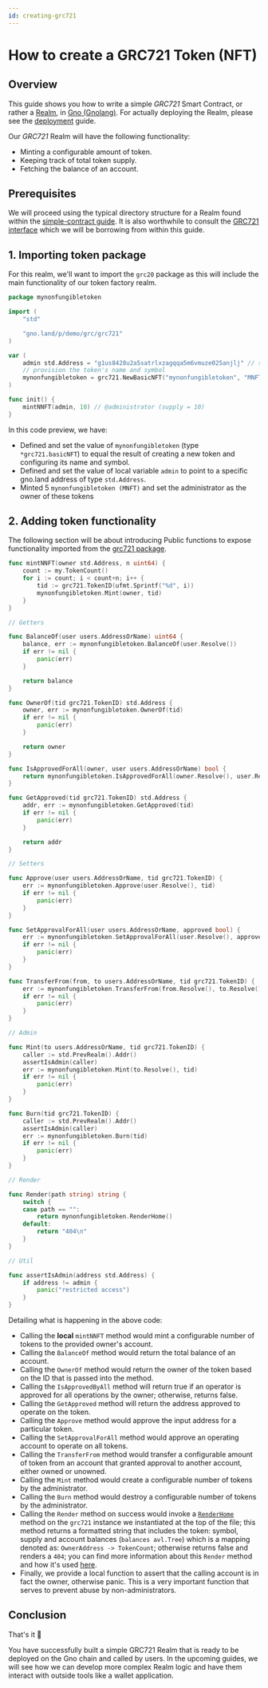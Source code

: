 ```yaml
---
id: creating-grc721
---
```


# How to create a GRC721 Token (NFT)

## Overview

This guide shows you how to write a simple _GRC721_ Smart Contract, or rather a [Realm](../explanation/realms.md),
in [Gno (Gnolang)](../explanation/gno-language.md). For actually deploying the Realm, please see
the [deployment](deploy.md) guide.

Our _GRC721_ Realm will have the following functionality:

- Minting a configurable amount of token.
- Keeping track of total token supply.
- Fetching the balance of an account.

## Prerequisites

We will proceed using the typical directory structure for a Realm found within
the [simple-contract guide](simple-contract.md). It is also worthwhile to consult
the [GRC721 interface](https://github.com/gnolang/gno/blob/master/examples/gno.land/p/demo/grc/grc721/igrc721.gno) which we will be borrowing from within
this guide.

## 1. Importing token package

For this realm, we'll want to import the `grc20` package as this will include the main functionality of our token
factory realm.

[embedmd]:# (../assets/how-to-guides/creating-grc721/mynonfungibletoken-1.gno go)
```go
package mynonfungibletoken

import (
	"std"

	"gno.land/p/demo/grc/grc721"
)

var (
	admin std.Address = "g1us8428u2a5satrlxzagqqa5m6vmuze025anjlj" // set admin account
	// provision the token's name and symbol
	mynonfungibletoken = grc721.NewBasicNFT("mynonfungibletoken", "MNFT")
)

func init() {
	mintNNFT(admin, 10) // @administrator (supply = 10)
}
```

In this code preview, we have:

- Defined and set the value of `mynonfungibletoken` (type `*grc721.basicNFT`) to equal the result of creating a new
  token and configuring its name and symbol.
- Defined and set the value of local variable `admin` to point to a specific gno.land address of type `std.Address`.
- Minted 5 `mynonfungibletoken (MNFT)` and set the administrator as the owner of these tokens

## 2. Adding token functionality

The following section will be about introducing Public functions to expose functionality imported from
the [grc721 package](https://github.com/gnolang/gno/tree/master/examples/gno.land/p/demo/grc/grc721).

[embedmd]:# (../assets/how-to-guides/creating-grc721/mynonfungibletoken-2.gno go)
```go
func mintNNFT(owner std.Address, n uint64) {
	count := my.TokenCount()
	for i := count; i < count+n; i++ {
		tid := grc721.TokenID(ufmt.Sprintf("%d", i))
		mynonfungibletoken.Mint(owner, tid)
	}
}

// Getters

func BalanceOf(user users.AddressOrName) uint64 {
	balance, err := mynonfungibletoken.BalanceOf(user.Resolve())
	if err != nil {
		panic(err)
	}

	return balance
}

func OwnerOf(tid grc721.TokenID) std.Address {
	owner, err := mynonfungibletoken.OwnerOf(tid)
	if err != nil {
		panic(err)
	}

	return owner
}

func IsApprovedForAll(owner, user users.AddressOrName) bool {
	return mynonfungibletoken.IsApprovedForAll(owner.Resolve(), user.Resolve())
}

func GetApproved(tid grc721.TokenID) std.Address {
	addr, err := mynonfungibletoken.GetApproved(tid)
	if err != nil {
		panic(err)
	}

	return addr
}

// Setters

func Approve(user users.AddressOrName, tid grc721.TokenID) {
	err := mynonfungibletoken.Approve(user.Resolve(), tid)
	if err != nil {
		panic(err)
	}
}

func SetApprovalForAll(user users.AddressOrName, approved bool) {
	err := mynonfungibletoken.SetApprovalForAll(user.Resolve(), approved)
	if err != nil {
		panic(err)
	}
}

func TransferFrom(from, to users.AddressOrName, tid grc721.TokenID) {
	err := mynonfungibletoken.TransferFrom(from.Resolve(), to.Resolve(), tid)
	if err != nil {
		panic(err)
	}
}

// Admin

func Mint(to users.AddressOrName, tid grc721.TokenID) {
	caller := std.PrevRealm().Addr()
	assertIsAdmin(caller)
	err := mynonfungibletoken.Mint(to.Resolve(), tid)
	if err != nil {
		panic(err)
	}
}

func Burn(tid grc721.TokenID) {
	caller := std.PrevRealm().Addr()
	assertIsAdmin(caller)
	err := mynonfungibletoken.Burn(tid)
	if err != nil {
		panic(err)
	}
}

// Render

func Render(path string) string {
	switch {
	case path == "":
		return mynonfungibletoken.RenderHome()
	default:
		return "404\n"
	}
}

// Util

func assertIsAdmin(address std.Address) {
	if address != admin {
		panic("restricted access")
	}
}
```

Detailing what is happening in the above code:

- Calling the **local** `mintNNFT` method would mint a configurable number of tokens to the provided owner's account.
- Calling the `BalanceOf` method would return the total balance of an account.
- Calling the `OwnerOf` method would return the owner of the token based on the ID that is passed into the method.
- Calling the `IsApprovedByAll` method will return true if an operator is approved for all operations by the owner;
  otherwise, returns false.
- Calling the `GetApproved` method will return the address approved to operate on the token.
- Calling the `Approve` method would approve the input address for a particular token.
- Calling the `SetApprovalForAll` method would approve an operating account to operate on all tokens.
- Calling the `TransferFrom` method would transfer a configurable amount of token from an account that granted approval
  to another account, either owned or unowned.
- Calling the `Mint` method would create a configurable number of tokens by the administrator.
- Calling the `Burn` method would destroy a configurable number of tokens by the administrator.
- Calling the `Render` method on success would invoke
  a [`RenderHome`](https://github.com/gnolang/gno/blob/master/examples/gno.land/p/demo/grc/grc721/basic_nft.gno#L353)
  method on the `grc721` instance we instantiated at the top of the file; this method returns a formatted string that
  includes the token: symbol, supply and account balances (`balances avl.Tree`) which is a mapping denoted
  as: `OwnerAddress -> TokenCount`; otherwise returns false and renders a `404`; you can find more information about
  this `Render` method and how it's used [here](../explanation/realms.md).
- Finally, we provide a local function to assert that the calling account is in fact the owner, otherwise panic. This is
  a very important function that serves to prevent abuse by non-administrators.

## Conclusion

That's it 🎉

You have successfully built a simple GRC721 Realm that is ready to be deployed on the Gno chain and called by users.
In the upcoming guides, we will see how we can develop more complex Realm logic and have them interact with outside
tools like a wallet application.
